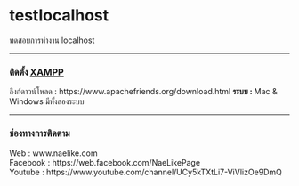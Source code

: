 # testlocalhost
ทดสอบการทำงาน localhost 
<hr>
<h3>ติดตั้ง <a href="https://www.apachefriends.org/index.html">XAMPP</a></h3>
ลิงก์ดาวน์โหลด : https://www.apachefriends.org/download.html
<b>ระบบ : </b> Mac & Windows มีทั้งสองระบบ
<hr>
<h3>ช่องทางการติดตาม</h3>
Web : www.naelike.com <br>
Facebook : https://web.facebook.com/NaeLikePage <br>
Youtube : https://www.youtube.com/channel/UCy5kTXtLi7-ViVlizOe9DmQ <br>
